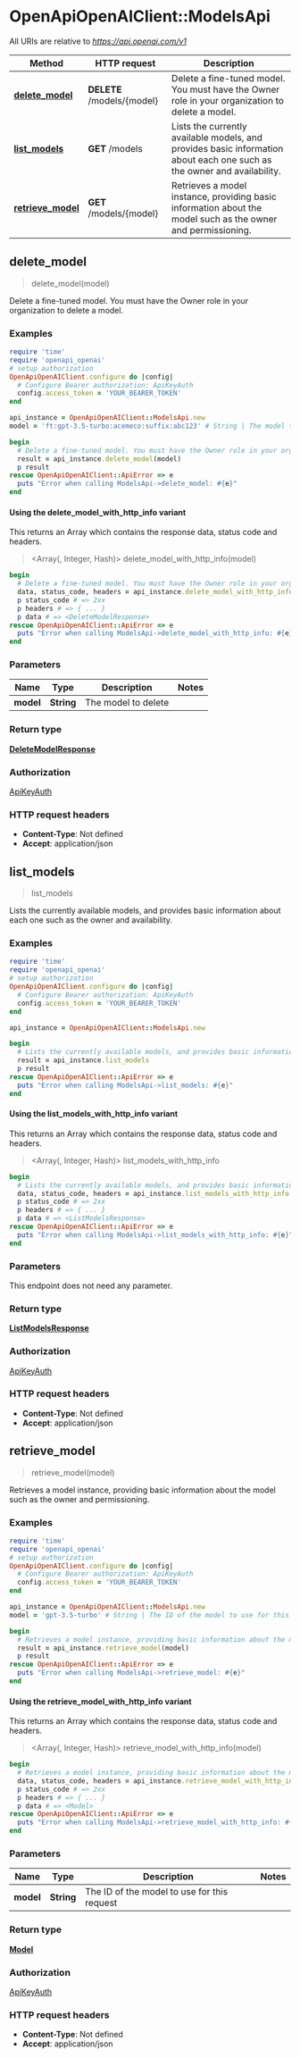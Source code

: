 # OpenApiOpenAIClient::ModelsApi

All URIs are relative to *https://api.openai.com/v1*

| Method | HTTP request | Description |
| ------ | ------------ | ----------- |
| [**delete_model**](ModelsApi.md#delete_model) | **DELETE** /models/{model} | Delete a fine-tuned model. You must have the Owner role in your organization to delete a model. |
| [**list_models**](ModelsApi.md#list_models) | **GET** /models | Lists the currently available models, and provides basic information about each one such as the owner and availability. |
| [**retrieve_model**](ModelsApi.md#retrieve_model) | **GET** /models/{model} | Retrieves a model instance, providing basic information about the model such as the owner and permissioning. |


## delete_model

> <DeleteModelResponse> delete_model(model)

Delete a fine-tuned model. You must have the Owner role in your organization to delete a model.

### Examples

```ruby
require 'time'
require 'openapi_openai'
# setup authorization
OpenApiOpenAIClient.configure do |config|
  # Configure Bearer authorization: ApiKeyAuth
  config.access_token = 'YOUR_BEARER_TOKEN'
end

api_instance = OpenApiOpenAIClient::ModelsApi.new
model = 'ft:gpt-3.5-turbo:acemeco:suffix:abc123' # String | The model to delete

begin
  # Delete a fine-tuned model. You must have the Owner role in your organization to delete a model.
  result = api_instance.delete_model(model)
  p result
rescue OpenApiOpenAIClient::ApiError => e
  puts "Error when calling ModelsApi->delete_model: #{e}"
end
```

#### Using the delete_model_with_http_info variant

This returns an Array which contains the response data, status code and headers.

> <Array(<DeleteModelResponse>, Integer, Hash)> delete_model_with_http_info(model)

```ruby
begin
  # Delete a fine-tuned model. You must have the Owner role in your organization to delete a model.
  data, status_code, headers = api_instance.delete_model_with_http_info(model)
  p status_code # => 2xx
  p headers # => { ... }
  p data # => <DeleteModelResponse>
rescue OpenApiOpenAIClient::ApiError => e
  puts "Error when calling ModelsApi->delete_model_with_http_info: #{e}"
end
```

### Parameters

| Name | Type | Description | Notes |
| ---- | ---- | ----------- | ----- |
| **model** | **String** | The model to delete |  |

### Return type

[**DeleteModelResponse**](DeleteModelResponse.md)

### Authorization

[ApiKeyAuth](../README.md#ApiKeyAuth)

### HTTP request headers

- **Content-Type**: Not defined
- **Accept**: application/json


## list_models

> <ListModelsResponse> list_models

Lists the currently available models, and provides basic information about each one such as the owner and availability.

### Examples

```ruby
require 'time'
require 'openapi_openai'
# setup authorization
OpenApiOpenAIClient.configure do |config|
  # Configure Bearer authorization: ApiKeyAuth
  config.access_token = 'YOUR_BEARER_TOKEN'
end

api_instance = OpenApiOpenAIClient::ModelsApi.new

begin
  # Lists the currently available models, and provides basic information about each one such as the owner and availability.
  result = api_instance.list_models
  p result
rescue OpenApiOpenAIClient::ApiError => e
  puts "Error when calling ModelsApi->list_models: #{e}"
end
```

#### Using the list_models_with_http_info variant

This returns an Array which contains the response data, status code and headers.

> <Array(<ListModelsResponse>, Integer, Hash)> list_models_with_http_info

```ruby
begin
  # Lists the currently available models, and provides basic information about each one such as the owner and availability.
  data, status_code, headers = api_instance.list_models_with_http_info
  p status_code # => 2xx
  p headers # => { ... }
  p data # => <ListModelsResponse>
rescue OpenApiOpenAIClient::ApiError => e
  puts "Error when calling ModelsApi->list_models_with_http_info: #{e}"
end
```

### Parameters

This endpoint does not need any parameter.

### Return type

[**ListModelsResponse**](ListModelsResponse.md)

### Authorization

[ApiKeyAuth](../README.md#ApiKeyAuth)

### HTTP request headers

- **Content-Type**: Not defined
- **Accept**: application/json


## retrieve_model

> <Model> retrieve_model(model)

Retrieves a model instance, providing basic information about the model such as the owner and permissioning.

### Examples

```ruby
require 'time'
require 'openapi_openai'
# setup authorization
OpenApiOpenAIClient.configure do |config|
  # Configure Bearer authorization: ApiKeyAuth
  config.access_token = 'YOUR_BEARER_TOKEN'
end

api_instance = OpenApiOpenAIClient::ModelsApi.new
model = 'gpt-3.5-turbo' # String | The ID of the model to use for this request

begin
  # Retrieves a model instance, providing basic information about the model such as the owner and permissioning.
  result = api_instance.retrieve_model(model)
  p result
rescue OpenApiOpenAIClient::ApiError => e
  puts "Error when calling ModelsApi->retrieve_model: #{e}"
end
```

#### Using the retrieve_model_with_http_info variant

This returns an Array which contains the response data, status code and headers.

> <Array(<Model>, Integer, Hash)> retrieve_model_with_http_info(model)

```ruby
begin
  # Retrieves a model instance, providing basic information about the model such as the owner and permissioning.
  data, status_code, headers = api_instance.retrieve_model_with_http_info(model)
  p status_code # => 2xx
  p headers # => { ... }
  p data # => <Model>
rescue OpenApiOpenAIClient::ApiError => e
  puts "Error when calling ModelsApi->retrieve_model_with_http_info: #{e}"
end
```

### Parameters

| Name | Type | Description | Notes |
| ---- | ---- | ----------- | ----- |
| **model** | **String** | The ID of the model to use for this request |  |

### Return type

[**Model**](Model.md)

### Authorization

[ApiKeyAuth](../README.md#ApiKeyAuth)

### HTTP request headers

- **Content-Type**: Not defined
- **Accept**: application/json

